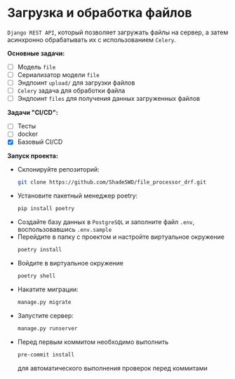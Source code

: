 # Загрузка и обработка файлов

``Django REST API``, который позволяет загружать файлы на сервер, а затем асинхронно обрабатывать их с использованием ``Celery``.

**Основные задачи:**

- [ ] Модель ``file``
- [ ] Сериализатор модели ``file``
- [ ] Эндпоинт ``upload/`` для загрузки файлов
- [ ] ``Celery`` задача для обработки файла
- [ ] Эндпоинт ``files`` для получения данных загруженных файлов

**Задачи "CI/CD":**

- [ ] Тесты
- [ ] docker
- [x] Базовый CI/CD

**Запуск проекта:**

* Склонируйте репозиторий:
    ```bash
    git clone https://github.com/ShadeSWD/file_processor_drf.git
    ```
* Установите пакетный менеджер poetry:
    ```bash
    pip install poetry
    ```
* Создайте базу данных в ``PostgreSQL`` и заполните файл ``.env``, воспользовавшись ``.env.sample``
* Перейдите в папку с проектом и настройте виртуальное окружение
    ```bash
    poetry install
    ```
* Войдите в виртуальное окружение
    ```bash
    poetry shell
    ```
* Накатите миграции:
  ```bash
  manage.py migrate
  ```
* Запустите сервер:
    ```bash
    manage.py runserver
    ```
* Перед первым коммитом необходимо выполнить
  ```bash
  pre-commit install
  ```
  для автоматического выполнения проверок перед коммитами
